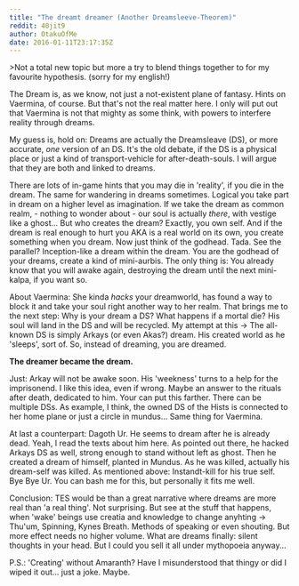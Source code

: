 ```yaml
---
title: "The dreamt dreamer (Another Dreamsleeve-Theorem)"
reddit: 40jit9
author: OtakuOfMe
date: 2016-01-11T23:17:35Z
---
```


&gt;Not a total new topic but more a try to blend things together to for my favourite hypothesis. (sorry for my english!)

The Dream is, as we know, not just a not-existent plane of fantasy. Hints on Vaermina, of course. But that's not the real matter here. I only will put out that Vaermina is not that mighty as some think, with powers to interfere reality through dreams. 

My guess is, hold on: Dreams are actually the Dreamsleave (DS), or more accurate, *one* version of an DS. It's the old debate, if the DS is a physical place or just a kind of transport-vehicle for after-death-souls.
I will argue that they are both and linked to dreams.

There are lots of in-game hints that you may die in 'reality', if you die in the dream. The same for wandering in dreams sometimes. Logical you take part in dream on a higher level as imagination. If we take the dream as common realm, - nothing to wonder about - our soul is actually *there*, with vestige like a ghost...
But who creates the dream? Exactly, you own self. And if the dream is real enough to hurt you AKA is a real world on its own, you create something when you dream. Now just think of the godhead. Tada.
See the parallel? Inception-like a dream within the dream. You are the godhead of your dreams, create a kind of mini-aurbis. The only thing is: You already know that you will awake again, destroying the dream until the next mini-kalpa, if you want so.

About Vaermina: She kinda *hacks* your dreamworld, has found a way to block it and take your soul right another way to her realm. That brings me to the next step: Why is your dream a DS?
What happens if a mortal die? His soul will land in the DS and will be recycled. My attempt at this -&gt; The all-known DS is simply Arkays (or even Akas?) dream. His created world as he 'sleeps', sort of.
So, instead of dreaming, you are dreamed.
 
**The dreamer became the dream.**

Just: Arkay will not be awake soon. His 'weekness' turns to a help for the imprisonend. I like this idea, even if wrong. Maybe an answer to the rituals after death, dedicated to him.
Your can put this farther. There can be multiple DSs. As example, I think, the owned DS of the Hists is connected to her home plane or just a circle in mundus... Same thing for Vaermina.

At last a counterpart: Dagoth Ur. He seems to dream after he is already dead. Yeah, I read the texts about him here. As pointed out there, he hacked Arkays DS as well, strong enough to stand without left as ghost. Then he created a dream of himself, planted in Mundus. As he was killed, actually his dream-self was killed. As mentioned above: Instandt-kill for his true self. Bye Bye Ur. You can bash me for this, but personally it fits me well.

Conclusion: TES would be than a great narrative where dreams are more real than 'a real thing'. Not surprising. But see at the stuff that happens, when 'wake' beings use creatia and knowledge to change anyhting -&gt; Thu'um, Spinning, Kynes Breath. Methods of speaking or even shouting. But more effect needs no higher volume. What are dreams finally: silent thoughts in your head. But I could you sell it all under mythopoeia anyway... 

P.S.: 'Creating' without Amaranth? Have I misunderstood that thingy or did I wiped it out... just a joke. Maybe.
 
